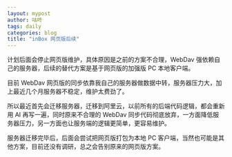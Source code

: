 ```yaml
---
layout: mypost
author: 咕咚
tags: daily
categories: blog
title: "inBox 网页版后续"
---
```


计划后面会停止网页版维护，具体原因是之前的方案不合理，WebDav 强依赖自己的服务器，后续的替代方案是基于网页版的加强版 PC 本地客户端。

目前 WebDav 网页版的同步依靠我自己的服务器做数据中转，服务器压力大，加上最近几个月服务器不稳定，维护太费劲了。

所以最近首先会迁移服务器，迁移到阿里云，以前所有的后端代码逻辑，都会重新用 AI 再写一遍，同时原来不合理的 WebDav 同步代码彻底放弃，一方面降低服务器压力，另一方面也让服务端的逻辑更简单，更容易维护。

服务器迁移完毕后，后面会尝试把网页版打包为本地 PC 客户端，当然也可能是其他方案，目前还没有调研，总之会告别原来的网页版方案。

​